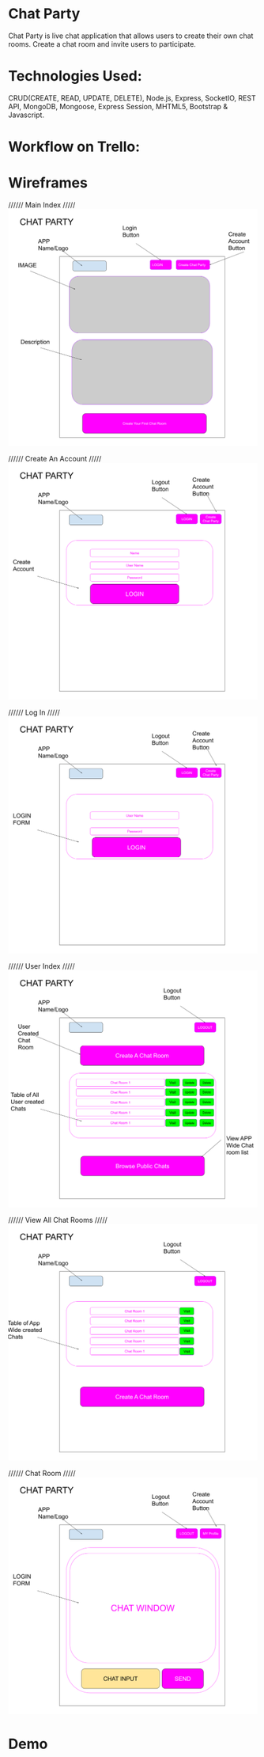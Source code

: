 # Chat Party

Chat Party is live chat application that allows users to create their own chat rooms. Create a chat room and invite users to participate.

# Technologies Used:

CRUD(CREATE, READ, UPDATE, DELETE), Node.js, Express, SocketIO, REST API, MongoDB, Mongoose, Express Session, MHTML5, Bootstrap & Javascript.

# Workflow on Trello:


# Wireframes

////// Main Index /////
![Screenshot](img/chat_party_index.png)

////// Create An Account /////
![Screenshot](img/chat_party_create_account.png)

////// Log In /////
![Screenshot](img/chat_party_login.png)

////// User Index /////
![Screenshot](img/chat_party_user_index.png)

////// View All Chat Rooms /////
![Screenshot](img/chat_party_view_all.png)

////// Chat Room /////
![Screenshot](img/chat_party_chat_index.png)


# Demo
